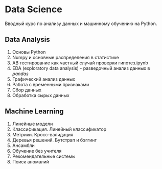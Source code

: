 # Data Science

Вводный курс по анализу данных и машинному обучению на Python. 

## Data Analysis 

1. Основы Python
2. Numpy и основные распределения в статистике
3. АB тестирование как частный случай проверки гипотез.ipynb
4. EDA (exploratory data analysis) - разведочный анализ данных в *pandas*
5. Графический анализ данных 
6. Работа с временными признаками
7. Сбор данных
8. Обработка сырых данных

## Machine Learning

1. Линейные модели
2. Классификация. Линейный классификатор
3. Метрики. Кросс-валидация
4. Деревья решений. Бутстрап и бэггинг
5. Ансамбли
6. Обучение без учителя
7. Рекомендательные системы
8. Поиск аномалий

